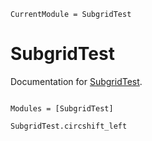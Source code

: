 ```@meta
CurrentModule = SubgridTest
```

# SubgridTest

Documentation for [SubgridTest](https://github.com/FanWang0000/SubgridTest.jl).

```@index
```

```@autodocs
Modules = [SubgridTest]
```

```@docs
SubgridTest.circshift_left
```